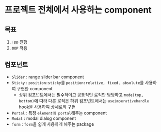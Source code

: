 # 프로젝트 전체에서 사용하는 component

## 목표

1. `TDD` 진행
2. `OOP` 적용

## 컴포넌트

- `Slider` : range slider bar component
- `Sticky` : `position:sticky`를 `position:relative, fixed, absolute`를 사용하여 구현한 component
  - 상위 컴포넌트에서는 필수적이고 공통적인 로직만 담당하고 `mode(top, bottom)`에 따라 다른 로직은 하위 컴포넌트에서는 `useimperativehandle` hook을 사용하여 상세로직 구현 
- `Portal` : 특정 `element에 portal`해주는 component
- `Modal` : modal dialog component
- `form` : `form`을 쉽게 사용하게 해주는 package
